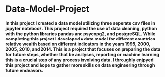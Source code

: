 # Data-Model-Project

#### In this project I created a data model utilizing three seperate csv files in jupyter notebook. This project required the use of data cleaning, python with the python libraries pandas and psycopg2, and postgreSQL. While completing this project I developed a data model for different countries relative wealth based on different indicators in the years 1995, 2000, 2005, 2010, and 2014. This is a project that focuses on preparing the data for future steps, whether that be analyses, reporting or machine learning this is a crucial step of any process involving data. I throughly enjpyed this project and hope to gather more skills on data engineering through future endeavors.
